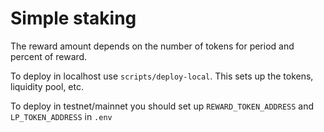 # Simple staking

The reward amount depends on the number of tokens for period and percent of reward.

To deploy in localhost use `scripts/deploy-local`. This sets up the tokens, liquidity pool, etc.

To deploy in testnet/mainnet you should set up `REWARD_TOKEN_ADDRESS` and `LP_TOKEN_ADDRESS` in `.env`

